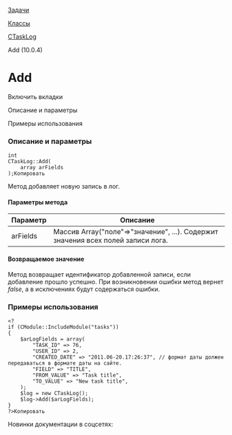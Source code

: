 [Задачи](/api_help/tasks/index.php)

[Классы](/api_help/tasks/classes/index.php)

[CTaskLog](/api_help/tasks/classes/ctasklog/index.php)

Add (10.0.4)

Add
===

Включить вкладки

Описание и параметры

Примеры использования

### Описание и параметры

```
int
CTaskLog::Add(
	array arFields
);Копировать
```

Метод добавляет новую запись в лог.

#### Параметры метода

| Параметр | Описание |
| --- | --- |
| arFields | Массив Array("поле"=>"значение", ...). Содержит значения всех полей записи лога. |

#### Возвращаемое значение

Метод возвращает идентификатор добавленной записи, если добавление прошло успешно. При возникновении ошибки метод вернет *false*, а в исключениях будут содержаться ошибки.

### Примеры использования

```
<?
if (CModule::IncludeModule("tasks"))
{
	$arLogFields = array(
		"TASK_ID" => 76,
		"USER_ID" => 2,
		"CREATED_DATE" => "2011.06-20.17:26:37", // формат даты должен передаваться в формате даты на сайте.
		"FIELD" => "TITLE",
		"FROM_VALUE" => "Task title",
		"TO_VALUE" => "New task title",
	);
	$log = new CTaskLog();
	$log->Add($arLogFields);
}
?>Копировать
```

Новинки документации в соцсетях: